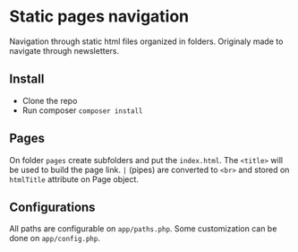Static pages navigation
=======================

Navigation through static html files organized in folders. Originaly made to navigate through newsletters.


## Install

* Clone the repo
* Run composer `composer install`

## Pages

On folder `pages` create subfolders and put the `index.html`.
The `<title>` will be used to build the page link.
`|` (pipes) are converted to `<br>` and stored on `htmlTitle` attribute on Page object.

## Configurations

All paths are configurable on `app/paths.php`.
Some customization can be done on `app/config.php`.
